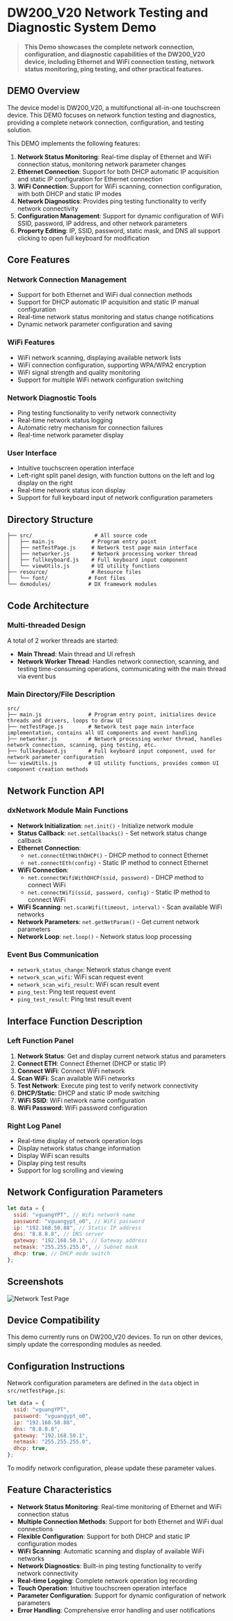 # **DW200_V20 Network Testing and Diagnostic System Demo**

> **This Demo showcases the complete network connection, configuration, and diagnostic capabilities of the DW200_V20 device, including Ethernet and WiFi connection testing, network status monitoring, ping testing, and other practical features.**

## **DEMO Overview**

The device model is DW200_V20, a multifunctional all-in-one touchscreen device.
This DEMO focuses on network function testing and diagnostics, providing a complete network connection, configuration, and testing solution.

This DEMO implements the following features:

1. **Network Status Monitoring**: Real-time display of Ethernet and WiFi connection status, monitoring network parameter changes
2. **Ethernet Connection**: Support for both DHCP automatic IP acquisition and static IP configuration for Ethernet connection
3. **WiFi Connection**: Support for WiFi scanning, connection configuration, with both DHCP and static IP modes
4. **Network Diagnostics**: Provides ping testing functionality to verify network connectivity
5. **Configuration Management**: Support for dynamic configuration of WiFi SSID, password, IP address, and other network parameters
6. **Property Editing**: IP, SSID, password, static mask, and DNS all support clicking to open full keyboard for modification

## **Core Features**

### **Network Connection Management**

- Support for both Ethernet and WiFi dual connection methods
- Support for DHCP automatic IP acquisition and static IP manual configuration
- Real-time network status monitoring and status change notifications
- Dynamic network parameter configuration and saving

### **WiFi Features**

- WiFi network scanning, displaying available network lists
- WiFi connection configuration, supporting WPA/WPA2 encryption
- WiFi signal strength and quality monitoring
- Support for multiple WiFi network configuration switching

### **Network Diagnostic Tools**

- Ping testing functionality to verify network connectivity
- Real-time network status logging
- Automatic retry mechanism for connection failures
- Real-time network parameter display

### **User Interface**

- Intuitive touchscreen operation interface
- Left-right split panel design, with function buttons on the left and log display on the right
- Real-time network status icon display
- Support for full keyboard input of network configuration parameters

## **Directory Structure**

```
├── src/                    # All source code
│   ├── main.js            # Program entry point
│   ├── netTestPage.js     # Network test page main interface
│   ├── networker.js       # Network processing worker thread
│   ├── fullkeyboard.js    # Full keyboard input component
│   └── viewUtils.js       # UI utility functions
├── resource/              # Resource files
│   └── font/             # Font files
└── dxmodules/            # DX framework modules
```

## **Code Architecture**

### **Multi-threaded Design**

A total of 2 worker threads are started:

- **Main Thread**: Main thread and UI refresh
- **Network Worker Thread**: Handles network connection, scanning, and testing time-consuming operations, communicating with the main thread via event bus

### **Main Directory/File Description**

```
src/
├── main.js               # Program entry point, initializes device threads and drivers, loops to draw UI
├── netTestPage.js        # Network test page main interface implementation, contains all UI components and event handling
├── networker.js          # Network processing worker thread, handles network connection, scanning, ping testing, etc.
├── fullkeyboard.js       # Full keyboard input component, used for network parameter configuration
└── viewUtils.js          # UI utility functions, provides common UI component creation methods
```

## **Network Function API**

### **dxNetwork Module Main Functions**

- **Network Initialization**: `net.init()` - Initialize network module
- **Status Callback**: `net.setCallbacks()` - Set network status change callback
- **Ethernet Connection**:
  - `net.connectEthWithDHCP()` - DHCP method to connect Ethernet
  - `net.connectEth(config)` - Static IP method to connect Ethernet
- **WiFi Connection**:
  - `net.connectWifiWithDHCP(ssid, password)` - DHCP method to connect WiFi
  - `net.connectWifi(ssid, password, config)` - Static IP method to connect WiFi
- **WiFi Scanning**: `net.scanWifi(timeout, interval)` - Scan available WiFi networks
- **Network Parameters**: `net.getNetParam()` - Get current network parameters
- **Network Loop**: `net.loop()` - Network status loop processing

### **Event Bus Communication**

- `network_status_change`: Network status change event
- `network_scan_wifi`: WiFi scan request event
- `network_scan_wifi_result`: WiFi scan result event
- `ping_test`: Ping test request event
- `ping_test_result`: Ping test result event

## **Interface Function Description**

### **Left Function Panel**

1. **Network Status**: Get and display current network status and parameters
2. **Connect ETH**: Connect Ethernet (DHCP or static IP)
3. **Connect WiFi**: Connect WiFi network
4. **Scan WiFi**: Scan available WiFi networks
5. **Test Network**: Execute ping test to verify network connectivity
6. **DHCP/Static**: DHCP and static IP mode switching
7. **WiFi SSID**: WiFi network name configuration
8. **WiFi Password**: WiFi password configuration

### **Right Log Panel**

- Real-time display of network operation logs
- Display network status change information
- Display WiFi scan results
- Display ping test results
- Support for log scrolling and viewing

## **Network Configuration Parameters**

```javascript
let data = {
  ssid: "vguangYPT", // WiFi network name
  password: "vguangypt_o0", // WiFi password
  ip: "192.168.50.88", // Static IP address
  dns: "8.8.8.8", // DNS server
  gateway: "192.168.50.1", // Gateway address
  netmask: "255.255.255.0", // Subnet mask
  dhcp: true, // DHCP mode switch
};
```

## **Screenshots**

![Network Test Page](screenshot.png "Network Test Page")

## **Device Compatibility**

This demo currently runs on DW200_V20 devices. To run on other devices, simply update the corresponding modules as needed.

## **Configuration Instructions**

Network configuration parameters are defined in the `data` object in `src/netTestPage.js`:

```javascript
let data = {
  ssid: "vguangYPT",
  password: "vguangypt_o0",
  ip: "192.168.50.88",
  dns: "8.8.8.8",
  gateway: "192.168.50.1",
  netmask: "255.255.255.0",
  dhcp: true,
};
```

To modify network configuration, please update these parameter values.

## **Feature Characteristics**

- **Network Status Monitoring**: Real-time monitoring of Ethernet and WiFi connection status
- **Multiple Connection Methods**: Support for both Ethernet and WiFi dual connections
- **Flexible Configuration**: Support for both DHCP and static IP configuration modes
- **WiFi Scanning**: Automatic scanning and display of available WiFi networks
- **Network Diagnostics**: Built-in ping testing functionality to verify network connectivity
- **Real-time Logging**: Complete network operation log recording
- **Touch Operation**: Intuitive touchscreen operation interface
- **Parameter Configuration**: Support for dynamic configuration of network parameters
- **Error Handling**: Comprehensive error handling and user notifications
